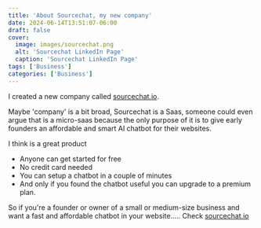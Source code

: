 ```yaml
---
title: 'About Sourcechat, my new company'
date: 2024-06-14T13:51:07-06:00
draft: false
cover:
  image: images/sourcechat.png
  alt: 'Sourcechat LinkedIn Page'
  caption: 'Sourcechat LinkedIn Page'
tags: ['Business']
categories: ['Business']
---
```


I created a new company called [sourcechat.io](https://sourcechat.io).

Maybe 'company' is a bit broad, Sourcechat is a Saas, someone could even argue that is a micro-saas because the only purpose of it is to give early founders an affordable and smart AI chatbot for their websites.

I think is a great product

- Anyone can get started for free
- No credit card needed
- You can setup a chatbot in a couple of minutes
- And only if you found the chatbot useful you can upgrade to a premium plan.

So if you're a founder or owner of a small or medium-size business and want a fast and affordable chatbot in your website..... Check [sourcechat.io](https://sourcechat.io)
